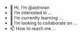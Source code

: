 - 👋 Hi, I’m @astroran
- 👀 I’m interested in ...
- 🌱 I’m currently learning ...
- 💞️ I’m looking to collaborate on ...
- 📫 How to reach me ...

<!---
astroran/astroran is a ✨ special ✨ repository because its `README.md` (this file) appears on your GitHub profile.
You can click the Preview link to take a look at your changes.
--->
